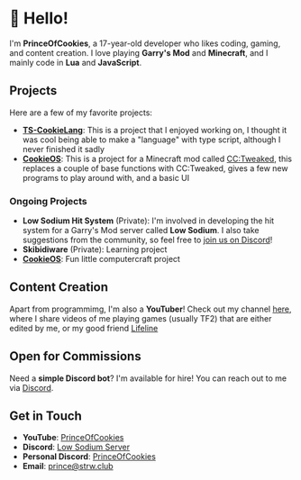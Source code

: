 # 👋 Hello!

I'm **PrinceOfCookies**, a 17-year-old developer who likes coding, gaming, and content creation. I love playing **Garry's Mod** and **Minecraft**, and I mainly code in **Lua** and **JavaScript**.

## Projects

Here are a few of my favorite projects:

- **[TS-CookieLang](https://github.com/PrinceOfCookies/TS-CookieLang)**: This is a project that I enjoyed working on, I thought it was cool being able to make a "language" with type script, although I never finished it sadly
- **[CookieOS](https://github.com/PrinceOfCookies/CookieOS)**: This is a project for a Minecraft mod called [CC:Tweaked](https://github.com/cc-tweaked/CC-Tweaked), this replaces a couple of base functions with CC:Tweaked, gives a few new programs to play around with, and a basic UI

### Ongoing Projects

- **Low Sodium Hit System** (Private): I'm involved in developing the hit system for a Garry's Mod server called **Low Sodium**. I also take suggestions from the community, so feel free to [join us on Discord](https://discord.com/invite/BTjYMp3FWe)!
- **Skibidiware** (Private): Learning project
- **[CookieOS](https://github.com/PrinceOfCookies/CookieOS)**: Fun little computercraft project

## Content Creation

Apart from programmimg, I'm also a **YouTuber**! Check out my channel [here](https://youtube.com/@princeofcookies?si=1ZGVREywISFAEnwY), where I share videos of me playing games (usually TF2) that are either edited by me, or my good friend [Lifeline](https://youtube.com/@lifeline4603?si=kLRxeJZixrmkvfaM)

## Open for Commissions

Need a **simple Discord bot**? I'm available for hire! You can reach out to me via [Discord](https://discord.com/users/698793333178368040).

## Get in Touch

- **YouTube**: [PrinceOfCookies](https://youtube.com/@princeofcookies?si=1ZGVREywISFAEnwY)
- **Discord**: [Low Sodium Server](https://discord.com/invite/BTjYMp3FWe)
- **Personal Discord**: [PrinceOfCookies](https://discord.com/users/698793333178368040)
- **Email**: prince@strw.club
